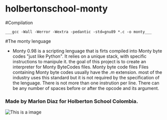 # holbertonschool-monty

#Compilation

```
___gcc -Wall -Werror -Wextra -pedantic -std=gnu89 *.c -o monty___
```

#The monty lenguage

- Monty 0.98 is a scripting lenguage that is firts compiled into Monty byte codes "just like Python". It relies on a unique stack, with specific instructions to manipule it. the goal of this project is to create an interpreter for Monty ByteCodes files.
Monty byte code files Files containing Monty byte codes usually have the _.m_ extension. most of the industry uses this standard but it is not required by the specification of the lenguage.
There is not more than one instrution per line. There can be any number of spaces before or after the opcode and its argument.


### Made by Marlon Diaz for Holberton School Colombia.

![This is a image](https://myoctocat.com/assets/images/base-octocat.svg)
